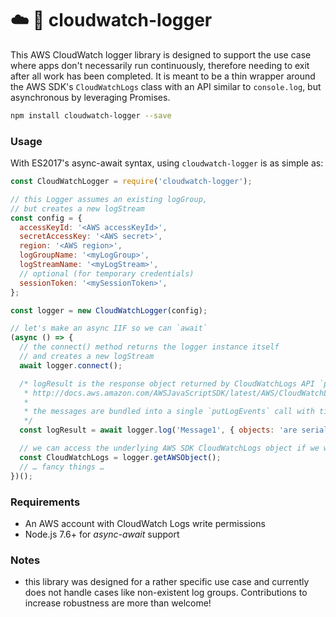 # ☁️ 👀 cloudwatch-logger

This AWS CloudWatch logger library is designed to support the use case where apps don't necessarily run continuously, therefore needing to exit after all work has been completed. It is meant to be a thin wrapper around the AWS SDK's `CloudWatchLogs` class with an API similar to `console.log`, but asynchronous by leveraging Promises.

```bash
npm install cloudwatch-logger --save
```

### Usage

With ES2017's async-await syntax, using `cloudwatch-logger` is as simple as:

```js
const CloudWatchLogger = require('cloudwatch-logger');

// this Logger assumes an existing logGroup,
// but creates a new logStream
const config = {
  accessKeyId: '<AWS accessKeyId>',
  secretAccessKey: '<AWS secret>',
  region: '<AWS region>',
  logGroupName: '<myLogGroup>',
  logStreamName: '<myLogStream>',
  // optional (for temporary credentials)
  sessionToken: '<mySessionToken>',
};

const logger = new CloudWatchLogger(config);

// let's make an async IIF so we can `await`
(async () => {
  // the connect() method returns the logger instance itself
  // and creates a new logStream
  await logger.connect();

  /* logResult is the response object returned by CloudWatchLogs API `putLogEvents` method, see:
   * http://docs.aws.amazon.com/AWSJavaScriptSDK/latest/AWS/CloudWatchLogs.html#putLogEvents-property
   *
   * the messages are bundled into a single `putLogEvents` call with timestamps set to current UNIX time
   */
  const logResult = await logger.log('Message1', { objects: 'are serialised to JSON' }, 123);

  // we can access the underlying AWS SDK CloudWatchLogs object if we want to do fancy things
  const CloudWatchLogs = logger.getAWSObject();
  // … fancy things …
})();

```

### Requirements

* An AWS account with CloudWatch Logs write permissions
* Node.js 7.6+ for *async-await* support


### Notes

* this library was designed for a rather specific use case and currently does not handle cases like non-existent log groups. Contributions to increase robustness are more than welcome!

